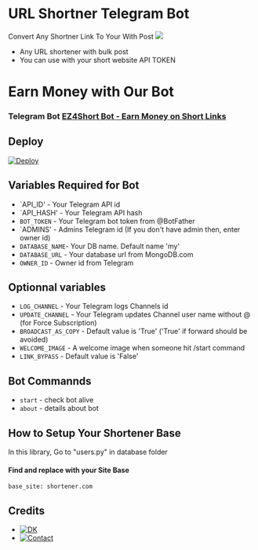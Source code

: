 # URL Shortner Telegram Bot 
Convert Any Shortner Link To Your With Post
<img src="https://user-images.githubusercontent.com/73097560/115834477-dbab4500-a447-11eb-908a-139a6edaec5c.gif">
* Any URL shortener with bulk post
* You can use with your short website API TOKEN
</p>

</p>
<h1 align="left">
  <b>Earn Money with Our Bot</b>
</h1>

### Telegram Bot [EZ4Short Bot - Earn Money on Short Links](telegram.me/EZ4ShortBot)

## Deploy 

[![Deploy](https://www.herokucdn.com/deploy/button.svg)](https://heroku.com/deploy?template=https://github.com/Jakeedot/URLShortener)

## Variables Required for Bot
* `API_ID' - Your Telegram API id
* `API_HASH' - Your Telegram API hash
* `BOT_TOKEN` - Your Telegram bot token from @BotFather
* `ADMINS' - Admins Telegram id (If you don't have admin then, enter owner id) 
* `DATABASE_NAME`- Your DB name. Default name 'my'
* `DATABASE_URL` - Your database url from MongoDB.com 
* `OWNER_ID` - Owner id from Telegram

## Optionnal variables
* `LOG_CHANNEL` - Your Telegram logs Channels id
* `UPDATE_CHANNEL` - Your Telegram updates Channel user name without @ (for Force Subscription)
* `BROADCAST_AS_COPY` - Default value is 'True' ('True' if forward should be avoided)
* `WELCOME_IMAGE` - A welcome image when someone hit /start command
* `LINK_BYPASS` - Default value is 'False'

## Bot Commannds
* `start` - check bot alive
* `about` - details about bot

## How to Setup Your Shortener Base
In this library, Go to "users.py" in database folder
#### Find and replace with your <b>Site Base</b>
```
base_site: shortener.com
```
  
## Credits 

* [![DK](https://img.shields.io/static/v1?label=DKBOTZ&message=Telegram&color=critical)](https://t.me/DKBOTZ)
* [![Contact](https://img.shields.io/static/v1?label=Contact&message=On+Telegram&color=critical)](https://t.me/Cynitesupport)
